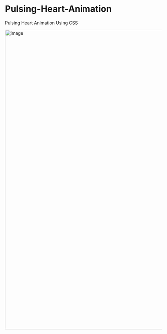 # Pulsing-Heart-Animation
Pulsing Heart Animation Using CSS

<img width="960" alt="image" src="https://user-images.githubusercontent.com/93642529/221334898-8f2d5c00-c53a-4a1e-9241-4fb3670a843b.png">
